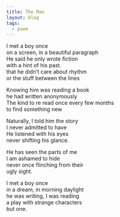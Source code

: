 ```yaml
---
title: The Man
layout: blog
tags: 
  - poem
---
```


I met a boy once  
on a screen, in a beautiful paragraph  
He said he only wrote fiction  
with a hint of his past.  
that he didn’t care about rhythm  
or the stuff between the lines  

Knowing him was reading a book  
he had written anonymously  
The kind to re read once every few months  
to find something new  

Naturally, I told him the story  
I never admitted to have  
He listened with his eyes  
never shifting his glance.  

He has seen the parts of me  
I am ashamed to hide  
never once flinching from their   
ugly sight.  

I met a boy once  
in a dream, in morning daylight  
he was writing, I was reading  
a play with strange characters  
but one.  
